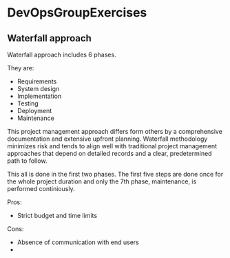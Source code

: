 # DevOpsGroupExercises
 
## Waterfall approach

Waterfall approach includes 6 phases. 

They are:
- Requirements
- System design
- Implementation
- Testing
- Deployment
- Maintenance

This project management approach differs form others by a comprehensive
documentation and extensive upfront planning. Waterfall methodology minimizes
risk and tends to align well with traditional project management approaches
that depend on detailed records and a clear, predetermined path to follow.

This all is done in the first two phases. The first five steps are done once
for the whole project duration and only the 7th phase, maintenance, is
performed continiously.

Pros:
- Strict budget and time limits

Cons:
- Absence of communication with end users
- 